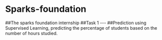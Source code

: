 # Sparks-foundation
##The sparks foundation internship 
##Task 1 ---
##Prediction using Supervised Learning, predicting the percentage of students based on the number of hours studied.

